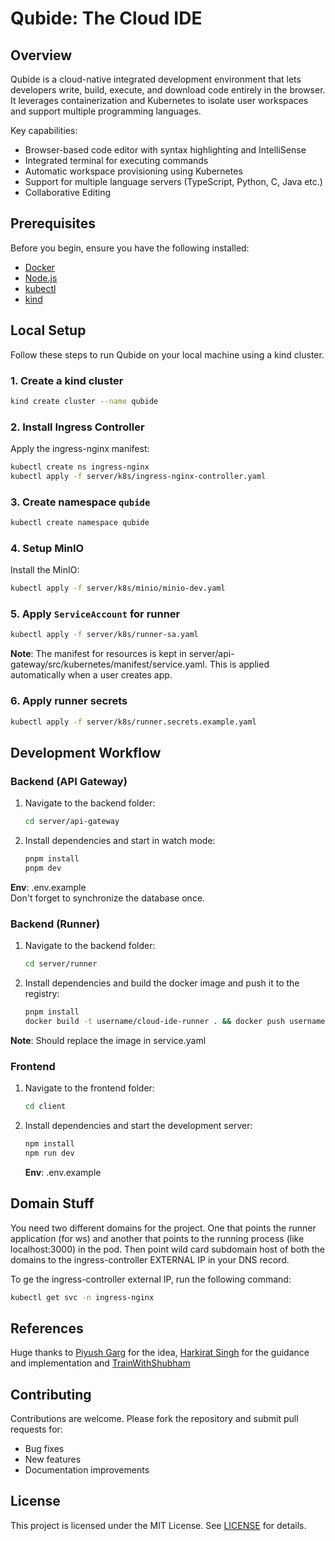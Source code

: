 # Qubide: The Cloud IDE

## Overview

Qubide is a cloud-native integrated development environment that lets developers write, build, execute, and download code entirely in the browser. It leverages containerization and Kubernetes to isolate user workspaces and support multiple programming languages.

Key capabilities:

* Browser-based code editor with syntax highlighting and IntelliSense
* Integrated terminal for executing commands
* Automatic workspace provisioning using Kubernetes
* Support for multiple language servers (TypeScript, Python, C, Java etc.)
* Collaborative Editing

## Prerequisites

Before you begin, ensure you have the following installed:

* [Docker](https://www.docker.com/)
* [Node.js](https://nodejs.org/)
* [kubectl](https://kubernetes.io/docs/tasks/tools/)
* [kind](https://kind.sigs.k8s.io/)

## Local Setup

Follow these steps to run Qubide on your local machine using a kind cluster.

### 1. Create a kind cluster

```bash
kind create cluster --name qubide
```

### 2. Install Ingress Controller

Apply the ingress-nginx manifest:

```bash
kubectl create ns ingress-nginx
kubectl apply -f server/k8s/ingress-nginx-controller.yaml
```

### 3. Create namespace `qubide`

```bash
kubectl create namespace qubide
```

### 4. Setup MinIO

Install the MinIO:

```bash
kubectl apply -f server/k8s/minio/minio-dev.yaml
```

### 5. Apply `ServiceAccount` for runner

```bash
kubectl apply -f server/k8s/runner-sa.yaml
```

**Note**: The manifest for resources is kept in server/api-gateway/src/kubernetes/manifest/service.yaml. This is applied automatically when a user creates app.

### 6. Apply runner secrets

```bash
kubectl apply -f server/k8s/runner.secrets.example.yaml
```

## Development Workflow

### Backend (API Gateway)

1. Navigate to the backend folder:

   ```bash
   cd server/api-gateway
   ```
2. Install dependencies and start in watch mode:

   ```bash
   pnpm install
   pnpm dev
   ```
**Env**: .env.example  
Don't forget to synchronize the database once.

### Backend (Runner)

1. Navigate to the backend folder:

   ```bash
   cd server/runner
   ```
2. Install dependencies and build the docker image and push it to the registry:

   ```bash
   pnpm install
   docker build -t username/cloud-ide-runner . && docker push username/cloud-ide-runner
   ```
**Note**: Should replace the image in service.yaml

### Frontend

1. Navigate to the frontend folder:

   ```bash
   cd client
   ```
2. Install dependencies and start the development server:

   ```bash
   npm install
   npm run dev
   ```
   **Env**: .env.example
    
## Domain Stuff

You need two different domains for the project. One that points the runner application (for ws) and another that points to the running process (like localhost:3000) in the pod. 
Then point wild card subdomain host of both the domains to the ingress-controller EXTERNAL IP in your DNS record.  

To ge the ingress-controller external IP, run the following command:

```bash
kubectl get svc -n ingress-nginx
```

## References

Huge thanks to [Piyush Garg](https://www.linkedin.com/in/piyushgarg195) for the idea, [Harkirat Singh](https://www.linkedin.com/in/kirat-li) for the guidance and implementation and [TrainWithShubham](https://www.linkedin.com/company/trainwithshubham)

## Contributing

Contributions are welcome. Please fork the repository and submit pull requests for:

* Bug fixes
* New features
* Documentation improvements

## License

This project is licensed under the MIT License. See [LICENSE](LICENSE) for details.
